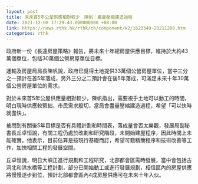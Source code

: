 ```yaml
---
layout: post
title: 未來首5年公屋供應相對較少　陳帆：盡量壓縮建造過程
date: 2021-12-08 17:29:43.000000000 +08:00
link: https://news.rthk.hk/rthk/ch/component/k2/1623349-20211208.htm
categories: rthk
---
```


政府新一份《長遠房屋策略》報告，將未來十年總房屋供應目標，維持於大約43萬個單位，包括30萬個公營房屋單位目標。

運輸及房屋局局長陳帆說，政府已覓得土地提供33萬個公營房屋單位，當中三分之一預計在首5年落成，另外三分之二預計會在後5年落成，可滿足未來十年30萬個公營房屋單位的需求。

對於未來首5年公屋供應量相對較少，陳帆指出，需要視乎土地可以動工的時間，明白現時供應較緊絀，市民需求殷切，當局會盡量壓縮建造過程，希望「可以快時就盡快」。

被問到有關後5年目標是否有具體計劃和時間表，落成量會否太樂觀，發展局副秘書長丘卓恒說，有關工程仍處於改劃和研究階段，未開始建屋程序，因此時間上未能確實。他表示，目前估算是按現行基礎而訂，希望可籍精簡程序和技術改善等工作，加快相關工程的發展空間。

丘卓恒說，明日大嶼正進行規劃和工程研究，北部都會區需時發展，當中會包括古洞北和洪水橋等工程計劃，部分已開始動工或進行發展規劃，相信區內的房屋供應將慢慢逐步到位，預計北部都會區內4成房屋供應可在未來十年入伙。

